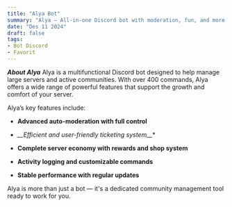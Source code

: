 ```yaml
---
title: "Alya Bot"
summary: "Alya — All-in-one Discord bot with moderation, fun, and more!"
date: "Des 11 2024"
draft: false
tags:
- Bot Discord
- Favorit
---
```


***About Alya***
Alya is a multifunctional Discord bot designed to help manage large servers and active communities. With over 400 commands, Alya offers a wide range of powerful features that support the growth and comfort of your server.

Alya’s key features include:

- **__Advanced auto-moderation with full control__**

- **__Efficient and user-friendly* ticketing system__**

- **__Complete server economy with rewards and shop system__**

- **__Activity logging and customizable commands__**

- **__Stable performance with regular updates__**

Alya is more than just a bot — it's a dedicated community management tool ready to work for you.